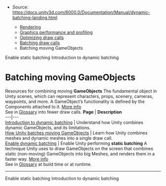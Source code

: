 * Source: https://docs.unity3d.com/6000.0/Documentation/Manual/dynamic-batching-landing.html

  * [Rendering](https://docs.unity3d.com/6000.0/Documentation/Manual/rendering-and-post-processing.html)
  * [Graphics performance and profiling](https://docs.unity3d.com/6000.0/Documentation/Manual/graphics-performance-profiling.html)
  * [Optimizing draw calls](https://docs.unity3d.com/6000.0/Documentation/Manual/reduce-draw-calls-landing.html)
  * [Batching draw calls](https://docs.unity3d.com/6000.0/Documentation/Manual/DrawCallBatching-landing.html)
  * Batching moving GameObjects


[](https://docs.unity3d.com/6000.0/Documentation/Manual/static-batching-enable.html)
Enable static batching
[](https://docs.unity3d.com/6000.0/Documentation/Manual/dynamic-batching.html)
Introduction to dynamic batching
# Batching moving GameObjects
Resources for combining moving **GameObjects** The fundamental object in Unity scenes, which can represent characters, props, scenery, cameras, waypoints, and more. A GameObject’s functionality is defined by the Components attached to it. [More info](https://docs.unity3d.com/6000.0/Documentation/Manual/class-GameObject.html)  
See in [Glossary](https://docs.unity3d.com/6000.0/Documentation/Manual/Glossary.html#GameObject) into fewer draw calls.
**Page** | **Description**  
---|---  
[Introduction to dynamic batching](https://docs.unity3d.com/6000.0/Documentation/Manual/dynamic-batching.html) | Understand how Unity combines dynamic GameObjects, and its limitations.  
[How Unity batches moving GameObjects](https://docs.unity3d.com/6000.0/Documentation/Manual/dynamic-batching-meshes.html) | Learn how Unity combines meshes and dynamic meshes into a single draw call.  
[Enable dynamic batching](https://docs.unity3d.com/6000.0/Documentation/Manual/dynamic-batching-enable.html) | Enable Unity performing **static batching** A technique Unity uses to draw GameObjects on the screen that combines static (non-moving) GameObjects into big Meshes, and renders them in a faster way. [More info](https://docs.unity3d.com/6000.0/Documentation/Manual/DrawCallBatching.html)  
See in [Glossary](https://docs.unity3d.com/6000.0/Documentation/Manual/Glossary.html#StaticBatching) at build time or at runtime.  
* * *
[](https://docs.unity3d.com/6000.0/Documentation/Manual/static-batching-enable.html)
Enable static batching
[](https://docs.unity3d.com/6000.0/Documentation/Manual/dynamic-batching.html)
Introduction to dynamic batching
